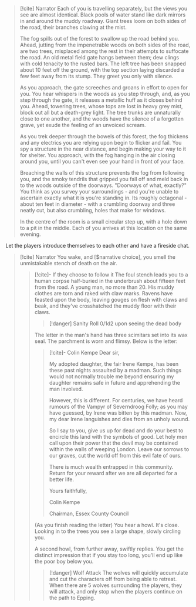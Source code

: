 > [!cite] Narrator
> Each of you is travelling separately, but the views you see are almost identical. Black pools of water stand like dark mirrors in and around the muddy roadway. Giant trees loom on both sides of the road, their branches clawing at the mist.
>
> The fog spills out of the forest to swallow up the road behind you. Ahead, jutting from the impenetrable woods on both sides of the road, are two trees, misplaced among the rest in their attempts to suffocate the road. An old metal field gate hangs between them; dew clings with cold tenacity to the rusted bars. The left tree has been snapped about 10 feet off the ground, with the top section laying discarded a few feet away from its stump. They greet you only with silence.
>
> As you approach, the gate screeches and groans in effort to open for you. You hear whispers in the woods as you step through, and, as you step through the gate, it releases a metallic huff as it closes behind you. Ahead, towering trees, whose tops are lost in heavy grey mist, block out all but a death-grey light. The tree trunks are unnaturally close to one another, and the woods have the silence of a forgotten grave, yet exude the feeling of an unvoiced scream.
>
> As you trek deeper through the bowels of this forest, the fog thickens and any electrics you are relying upon begin to flicker and fail. You spy a structure in the near distance, and begin making your way to it for shelter. You approach, with the fog hanging in the air closing around you, until you can't even see your hand in front of your face.
>
> Breaching the walls of this structure prevents the fog from following you, and the smoky tendrils that gripped you fall off and meld back in to the woods outside of the doorways. "Doorways of what, exactly?" You think as you survey your surroundings - and you're unable to ascertain exactly what it is you're standing in. Its roughly octagonal - about ten feet in diameter - with a crumbling doorway and three neatly cut, but also crumbling, holes that make for windows.
>
> In the centre of the room is a small circular step up, with a hole down to a pit in the middle. Each of you arrives at this location on the same evening.

Let the players introduce themselves to each other and have a fireside chat.

> [!cite] Narrator
> You wake, and [$narrative choice], you smell the unmistakable stench of death on the air.
> 
> > [!cite]- If they choose to follow it 
> > The foul stench leads you to a human corpse half-buried in the underbrush about fifteen feet from the road. A young man, no more than 20. His muddy clothes are torn and raked with claw marks. Ravens have feasted upon the body, leaving gouges on flesh with claws and beak, and they've crosshatched the muddy floor with their claws.
> >> [!danger] Sanity Roll
> > > 0/1d2 upon seeing the dead body
> >
> > The letter in the man's hand has three scimitars set into its wax seal. The parchment is worn and flimsy. Below is the letter:
> >
> > > [!cite]- Colin Kempe
> > > Dear sir,
> >>
> > > My adopted daughter, the fair Irene Kempe, has been these past nights assaulted by a madman. Such things would not normally trouble me beyond ensuring my daughter remains safe in future and apprehending the man involved.
> >>
> > > However, this is different. For centuries, we have heard rumours of the Vampyr of Severndroog Folly; as you may have guessed, by Irene was bitten by this madman. Now, my dear Irene languishes and dies from an unholy wound.
> >>
> > > So I say to you, give us up for dead and do your best to encircle this land with the symbols of good. Let holy men call upon their power that the devil may be contained within the walls of weeping London. Leave our sorrows to our graves, cut the world off from this evil fate of ours.
> >>
> > > There is much wealth entrapped in this community. Return for your reward after we are all departed for a better life.
> >>
> > > Yours faithfully,
> >>
> > > Colin Kempe
> >>
>  >> Chairman, Essex County Council
> >
> > (As you finish reading the letter) You hear a howl. It's close. Looking in to the trees you see a large shape, slowly circling you.
> >
> >A second howl, from further away, swiftly replies. You get the distinct impression that if you stay too long, you'll end up like the poor boy below you.
> >> [!danger] Wolf Attack
> >> The wolves will quickly accumulate and cut the characters off from being able to retreat. When there are 5 wolves surrounding the players, they will attack, and only stop when the players continue on the path to Epping.